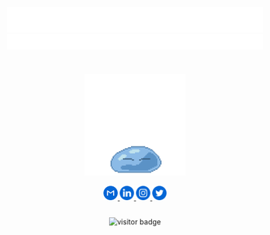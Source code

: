 <br>

[![Name](assets/name.svg)](https://anthonytedja.github.io/)
[![Header](assets/header.svg)](https://github.com/anthonytedja)

<br>

<p align="center">
  <a href="https://youtu.be/dQw4w9WgXcQ">
    <img src="assets/rimuru.gif" width="200px">
  </a>
  <br><br>
  <a href="mailto:anthonytedja27@gmail.com">
    <img alt="Email" width="28px" src="assets/gmail.svg"/>
  </a>
  <a href="https://www.linkedin.com/in/anthonytedja/">
    <img alt="LinkedIn" width="28px" src="assets/linkedin.svg"/>
  </a>
  <a href="https://www.instagram.com/anthonytedja/">
    <img alt="Instagram" width="28px" src="assets/instagram.svg"/>
  </a>
  <a href="https://twitter.com/anthonytedja27">
    <img alt="Twitter" width="28px" src="assets/twitter.svg"/>
  </a>
</p>

<br>

<div align="center"><img src="https://visitor-badge.deta.dev/badge?page_id=anthonytedja.anthonytedja" alt="visitor badge"/></div>
